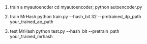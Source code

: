 1. train a myautoencder
    cd myautoencoder; python autoencoder.py 

2. train MrHash
    python train.py --hash_bit 32 --pretrained_dp_path your_trained_ae_path

3. test MrHash
    python test.py --hash_bit --pretrain_path your_trained_mrhash
